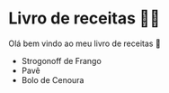 # Livro de receitas :man_cook:

Olá bem vindo ao meu livro de receitas  :wave:

- Strogonoff de Frango
- Pavê
- Bolo de Cenoura

